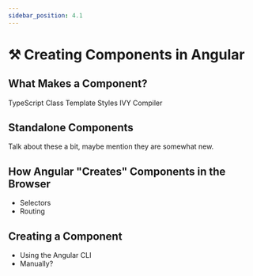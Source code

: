 ```yaml
---
sidebar_position: 4.1
---
```


# ⚒️ Creating Components in Angular

## What Makes a Component?

TypeScript Class
Template
Styles
IVY Compiler

## Standalone Components

Talk about these a bit, maybe mention they are somewhat new. 

## How Angular "Creates" Components in the Browser

- Selectors
- Routing

## Creating a Component 

- Using the Angular CLI
- Manually?

